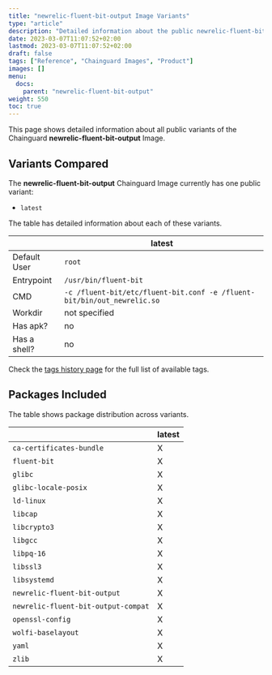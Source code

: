 ```yaml
---
title: "newrelic-fluent-bit-output Image Variants"
type: "article"
description: "Detailed information about the public newrelic-fluent-bit-output Chainguard Image variants"
date: 2023-03-07T11:07:52+02:00
lastmod: 2023-03-07T11:07:52+02:00
draft: false
tags: ["Reference", "Chainguard Images", "Product"]
images: []
menu:
  docs:
    parent: "newrelic-fluent-bit-output"
weight: 550
toc: true
---
```


This page shows detailed information about all public variants of the Chainguard **newrelic-fluent-bit-output** Image.

## Variants Compared
The **newrelic-fluent-bit-output** Chainguard Image currently has one public variant: 

- `latest`

The table has detailed information about each of these variants.

|              | latest                                                                  |
|--------------|-------------------------------------------------------------------------|
| Default User | `root`                                                                  |
| Entrypoint   | `/usr/bin/fluent-bit`                                                   |
| CMD          | `-c /fluent-bit/etc/fluent-bit.conf -e /fluent-bit/bin/out_newrelic.so` |
| Workdir      | not specified                                                           |
| Has apk?     | no                                                                      |
| Has a shell? | no                                                                      |

Check the [tags history page](/chainguard/chainguard-images/reference/newrelic-fluent-bit-output/tags_history/) for the full list of available tags.

## Packages Included
The table shows package distribution across variants.

|                                     | latest |
|-------------------------------------|--------|
| `ca-certificates-bundle`            | X      |
| `fluent-bit`                        | X      |
| `glibc`                             | X      |
| `glibc-locale-posix`                | X      |
| `ld-linux`                          | X      |
| `libcap`                            | X      |
| `libcrypto3`                        | X      |
| `libgcc`                            | X      |
| `libpq-16`                          | X      |
| `libssl3`                           | X      |
| `libsystemd`                        | X      |
| `newrelic-fluent-bit-output`        | X      |
| `newrelic-fluent-bit-output-compat` | X      |
| `openssl-config`                    | X      |
| `wolfi-baselayout`                  | X      |
| `yaml`                              | X      |
| `zlib`                              | X      |

